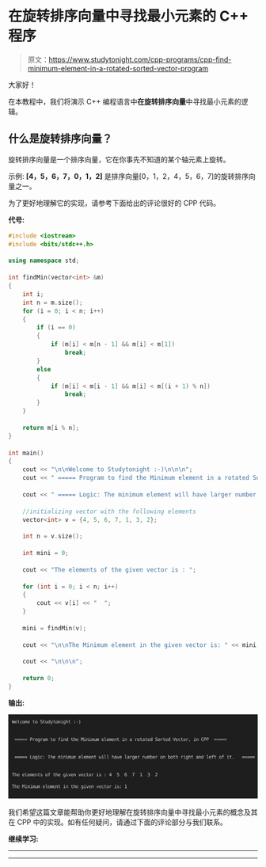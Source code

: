 # 在旋转排序向量中寻找最小元素的 C++ 程序

> 原文：<https://www.studytonight.com/cpp-programs/cpp-find-minimum-element-in-a-rotated-sorted-vector-program>

大家好！

在本教程中，我们将演示 C++ 编程语言中**在旋转排序向量**中寻找最小元素的逻辑。

## 什么是旋转排序向量？

旋转排序向量是一个排序向量，它在你事先不知道的某个轴元素上旋转。

示例: **[4，5，6，7，0，1，2]** 是排序向量[0，1，2，4，5，6，7]的旋转排序向量之一。

为了更好地理解它的实现，请参考下面给出的评论很好的 CPP 代码。

**代号:**

```cpp
#include <iostream>
#include <bits/stdc++.h>

using namespace std;

int findMin(vector<int> &m)
{
    int i;
    int n = m.size();
    for (i = 0; i < n; i++)
    {
        if (i == 0)
        {
            if (m[i] < m[n - 1] && m[i] < m[1])
                break;
        }
        else
        {
            if (m[i] < m[i - 1] && m[i] < m[(i + 1) % n])
                break;
        }
    }

    return m[i % n];
}

int main()
{
    cout << "\n\nWelcome to Studytonight :-)\n\n\n";
    cout << " ===== Program to find the Minimum element in a rotated Sorted Vector, in CPP  ===== \n\n\n";

    cout << " ===== Logic: The minimum element will have larger number on both right and left of it.   ===== \n\n\n";

    //initializing vector with the following elements
    vector<int> v = {4, 5, 6, 7, 1, 3, 2};

    int n = v.size();

    int mini = 0;

    cout << "The elements of the given vector is : ";

    for (int i = 0; i < n; i++)
    {
        cout << v[i] << "  ";
    }

    mini = findMin(v);

    cout << "\n\nThe Minimum element in the given vector is: " << mini;

    cout << "\n\n\n";

    return 0;
} 
```

**输出:**

![C++ rotated sorted vector](img/281d5394ba294468e84eb4a6828c75f1.png)

我们希望这篇文章能帮助你更好地理解在旋转排序向量中寻找最小元素的概念及其在 CPP 中的实现。如有任何疑问，请通过下面的评论部分与我们联系。

**继续学习:**

* * *

* * *